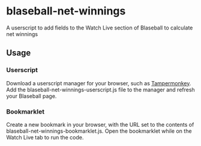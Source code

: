 # blaseball-net-winnings
A userscript to add fields to the Watch Live section of Blaseball to calculate net winnings

## Usage

### Userscript
Download a userscript manager for your browser, such as [Tampermonkey](https://www.tampermonkey.net).  Add the blaseball-net-winnings-userscript.js file to the manager and refresh your Blaseball page.

### Bookmarklet
Create a new bookmark in your browser, with the URL set to the contents of blaseball-net-winnings-bookmarklet.js.  Open the bookmarklet while on the Watch Live tab to run the code.

